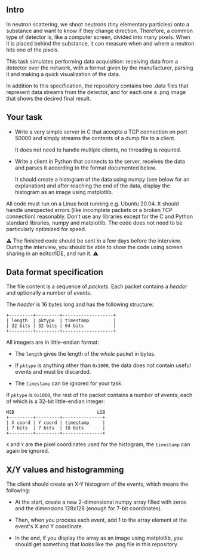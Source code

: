 ## Intro

In neutron scattering, we shoot neutrons (tiny elementary particles) onto a
substance and want to know if they change direction.  Therefore, a common type
of detector is, like a computer screen, divided into many pixels.  When it is
placed behind the substance, it can measure when and where a neutron hits one of
the pixels.

This task simulates performing data acquisition: receiving data from a detector
over the network, with a format given by the manufacturer, parsing it and making
a quick visualization of the data.

In addition to this specification, the repository contains two .data files that
represent data streams from the detector, and for each one a .png image that
shows the desired final result.

## Your task

- Write a very simple server in C that accepts a TCP connection on port 50000
  and simply streams the contents of a dump file to a client.

  It does not need to handle multiple clients, no threading is required.

- Write a client in Python that connects to the server, receives the data and
  parses it according to the format documented below.

  It should create a histogram of the data using numpy (see below for an
  explanation) and after reaching the end of the data, display the histogram as
  an image using matplotlib.

All code must run on a Linux host running e.g. Ubuntu 20.04.  It should handle
unexpected errors (like incomplete packets or a broken TCP connection) reasonably.
Don't use any libraries except for the C and Python standard libraries, numpy and
matplotlib.  The code does not need to be particularly optimized for speed.

:warning: The finished code should be sent in a few days before the interview.
During the interview, you should be able to show the code using screen sharing
in an editor/IDE, and run it. :warning:

## Data format specification

The file content is a sequence of *packets*.  Each packet contains a *header*
and optionally a number of *events*.

The *header* is 16 bytes long and has the following structure:

```
+---------+---------+-------------------+
| length  | pktype  | timestamp         |
| 32 bits | 32 bits | 64 bits           |
+---------+---------+-------------------+
```

All integers are in little-endian format:

- The `length` gives the length of the *whole* packet in bytes.

- If `pktype` is anything other than `0x1000`, the data does not contain useful
  events and must be discarded.

- The `timestamp` can be ignored for your task.

If `pktype` is `0x1000`, the rest of the packet contains a number of *events*,
each of which is a 32-bit little-endian integer:

```
MSB                               LSB
+---------+---------+---------------+
| X coord | Y coord | timestamp     |
| 7 bits  | 7 bits  | 18 bits       |
+---------+---------+---------------+
```

`X` and `Y` are the pixel coordinates used for the histogram, the `timestamp`
can again be ignored.

## X/Y values and histogramming

The client should create an X-Y histogram of the events, which means the
following:

- At the start, create a new 2-dimensional numpy array filled with zeros and the
  dimensions 128x128 (enough for 7-bit coordinates).

- Then, when you process each event, add 1 to the array element at the event's X
  and Y coordinate.

- In the end, if you display the array as an image using matplotlib, you should
  get something that looks like the .png file in this repository.
